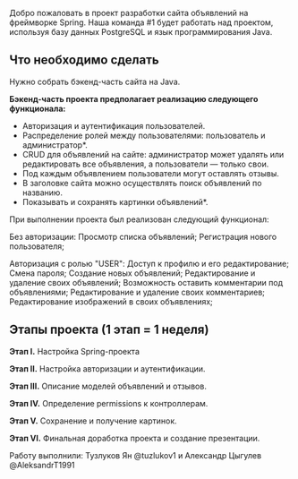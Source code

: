 Добро пожаловать в проект разработки сайта объявлений на фреймворке Spring. Наша команда #1 будет работать над проектом, используя базу данных PostgreSQL и язык программирования Java. 

## Что необходимо сделать

Нужно собрать бэкенд-часть сайта на Java. 

**Бэкенд-часть проекта предполагает реализацию следующего функционала:**

- Авторизация и аутентификация пользователей.
- Распределение ролей между пользователями: пользователь и администратор*.
- CRUD для объявлений на сайте: администратор может удалять или редактировать все объявления, а пользователи — только свои.
- Под каждым объявлением пользователи могут оставлять отзывы.
- В заголовке сайта можно осуществлять поиск объявлений по названию.
- Показывать и сохранять картинки объявлений*.

При выполнении проекта был реализован следующий функционал:

Без авторизации:
Просмотр списка объявлений;
Регистрация нового пользователя;

Авторизация с ролью "USER":
Доступ к профилю и его редактирование;
Смена пароля;
Создание новых объявлений;
Редактирование и удаление своих объявлений;
Возможность оставить комментарии под объявлениями;
Редактирование и удаление своих комментариев;
Редактирование изображений в своих объявлениях;

## Этапы проекта (1 этап = 1 неделя)

**Этап I.** Настройка Spring-проекта

**Этап II.** Настройка авторизации и аутентификации.

**Этап III.** Описание моделей объявлений и отзывов.

**Этап IV.** Определение permissions к контроллерам.

**Этап V.** Сохранение и получение картинок. 

**Этап VI.** Финальная доработка проекта и создание презентации.

Работу выполнили: Тузлуков Ян @tuzlukov1 и Александр Цыгулев @AleksandrT1991
